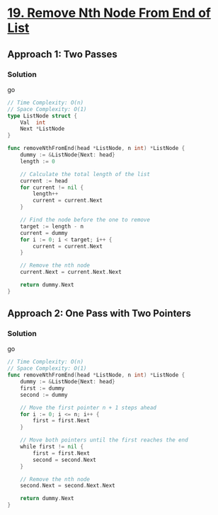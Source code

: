 # [19. Remove Nth Node From End of List](https://leetcode.com/problems/remove-nth-node-from-end-of-list/)

## Approach 1: Two Passes

### Solution
go
```go
// Time Complexity: O(n)
// Space Complexity: O(1)
type ListNode struct {
    Val  int
    Next *ListNode
}

func removeNthFromEnd(head *ListNode, n int) *ListNode {
    dummy := &ListNode{Next: head}
    length := 0

    // Calculate the total length of the list
    current := head
    for current != nil {
        length++
        current = current.Next
    }

    // Find the node before the one to remove
    target := length - n
    current = dummy
    for i := 0; i < target; i++ {
        current = current.Next
    }

    // Remove the nth node
    current.Next = current.Next.Next

    return dummy.Next
}
```

## Approach 2: One Pass with Two Pointers

### Solution
go
```go
// Time Complexity: O(n)
// Space Complexity: O(1)
func removeNthFromEnd(head *ListNode, n int) *ListNode {
    dummy := &ListNode{Next: head}
    first := dummy
    second := dummy

    // Move the first pointer n + 1 steps ahead
    for i := 0; i <= n; i++ {
        first = first.Next
    }

    // Move both pointers until the first reaches the end
    while first != nil {
        first = first.Next
        second = second.Next
    }

    // Remove the nth node
    second.Next = second.Next.Next

    return dummy.Next
}
```

